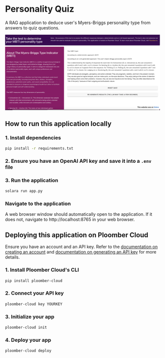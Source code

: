 # Personality Quiz

A RAG application to deduce user's Myers-Briggs personality type from answers to quiz questions.

![](screenshot.webp)

## How to run this application locally

### 1. Install dependencies

```bash
pip install -r requirements.txt
```

### 2. Ensure you have an OpenAI API key and save it into a `.env` file


### 3. Run the application

```bash
solara run app.py
```

### Navigate to the application

A web browser window should automatically open to the application. If it does not, navigate to http://localhost:8765 in your web browser.

## Deploying this application on Ploomber Cloud

Ensure you have an account and an API key. Refer to the [documentation on creating an account](https://docs.cloud.ploomber.io/en/latest/quickstart/signup.html) and [documentation on generating an API key](https://docs.cloud.ploomber.io/en/latest/quickstart/apikey.html) for more details.

### 1. Install Ploomber Cloud's CLI

```bash
pip install ploomber-cloud
```

### 2. Connect your API key

```bash
ploomber-cloud key YOURKEY
```

### 3. Initialize your app

```bash
ploomber-cloud init
```

### 4. Deploy your app

```bash
ploomber-cloud deploy
```